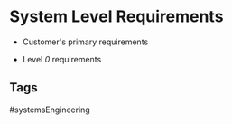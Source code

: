 # System Level Requirements

* Customer's primary requirements

* Level *0* requirements

## Tags
#systemsEngineering
